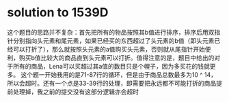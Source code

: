 # solution to 1539D

这个题目的思路并不复杂：首先把所有的物品按照其b值进行排序，排序后用双指针分别指向头元素和尾元素，如果已经买的东西超过了头元素的b值（即头元素已经可以打折了），那么就按照头元素的a值购买头元素，否则就从尾指针开始便利，购买b值比较大的商品直到头元素可以打折。值得注意的是，题目中给出的对于所有的商品，Lena可以买超过其a值的数目只是个幌子，因为多买花的钱就更多。
这个题一开始我用的是71-87行的循环，但是由于商品总数最多为10 ^ 14，所以会超时。还有一个点是33-39行的处理，即需要把永远都不可能打折的商品提前处理掉，我之前的提交没有这部分逻辑亦会超时
